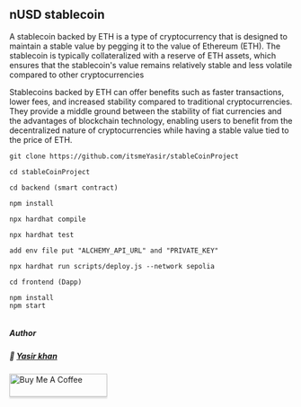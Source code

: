 
## nUSD stablecoin

A stablecoin backed by ETH is a type of cryptocurrency that is designed to maintain a stable value by pegging it to the value of Ethereum (ETH). The stablecoin is typically collateralized with a reserve of ETH assets, which ensures that the stablecoin's value remains relatively stable and less volatile compared to other cryptocurrencies 

Stablecoins backed by ETH can offer benefits such as faster transactions, lower fees, and increased stability compared to traditional cryptocurrencies. They provide a middle ground between the stability of fiat currencies and the advantages of blockchain technology, enabling users to benefit from the decentralized nature of cryptocurrencies while having a stable value tied to the price of ETH.


```
git clone https://github.com/itsmeYasir/stableCoinProject

cd stableCoinProject

cd backend (smart contract)

npm install

npx hardhat compile

npx hardhat test

add env file put "ALCHEMY_API_URL" and "PRIVATE_KEY"

npx hardhat run scripts/deploy.js --network sepolia 

cd frontend (Dapp)

npm install 
npm start 


```


 ##### Author   

##### :wave: [Yasir khan]()

<a href="https://github.com/itsmeYasir" target="_blank"><img src="https://www.buymeacoffee.com/assets/img/custom_images/orange_img.png" alt="Buy Me A Coffee" style="height: 41px !important;width: 174px !important;box-shadow: 0px 3px 2px 0px rgba(190, 190, 190, 0.5) !important;-webkit-box-shadow: 0px 3px 2px 0px rgba(190, 190, 190, 0.5) !important;" ></a>    